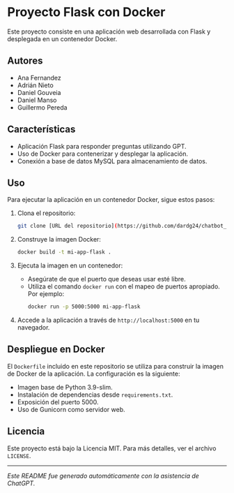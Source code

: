 
# Proyecto Flask con Docker

Este proyecto consiste en una aplicación web desarrollada con Flask y desplegada en un contenedor Docker.

## Autores

- Ana Fernandez
- Adrián Nieto
- Daniel Gouveia
- Daniel Manso
- Guillermo Pereda

## Características

- Aplicación Flask para responder preguntas utilizando GPT.
- Uso de Docker para contenerizar y desplegar la aplicación.
- Conexión a base de datos MySQL para almacenamiento de datos.

## Uso

Para ejecutar la aplicación en un contenedor Docker, sigue estos pasos:

1. Clona el repositorio:
   ```bash
   git clone [URL del repositorio](https://github.com/dardg24/chatbot_gpt)]
   ```

2. Construye la imagen Docker:
   ```bash
   docker build -t mi-app-flask .
   ```

3. Ejecuta la imagen en un contenedor:
   - Asegúrate de que el puerto que deseas usar esté libre.
   - Utiliza el comando `docker run` con el mapeo de puertos apropiado. Por ejemplo:
     ```bash
     docker run -p 5000:5000 mi-app-flask
     ```

4. Accede a la aplicación a través de `http://localhost:5000` en tu navegador.

## Despliegue en Docker

El `Dockerfile` incluido en este repositorio se utiliza para construir la imagen de Docker de la aplicación. La configuración es la siguiente:

- Imagen base de Python 3.9-slim.
- Instalación de dependencias desde `requirements.txt`.
- Exposición del puerto 5000.
- Uso de Gunicorn como servidor web.

## Licencia

Este proyecto está bajo la Licencia MIT. Para más detalles, ver el archivo `LICENSE`.

---

*Este README fue generado automáticamente con la asistencia de ChatGPT.*
